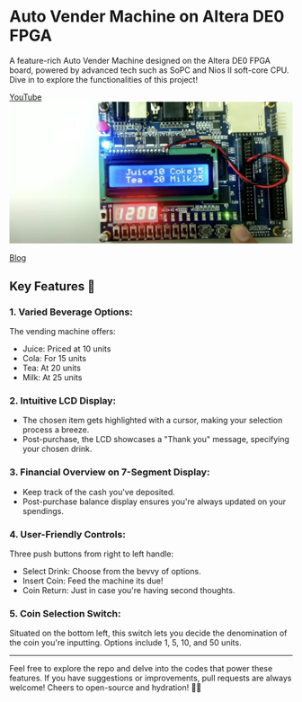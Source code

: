 # Auto Vender Machine on Altera DE0 FPGA
A feature-rich Auto Vender Machine designed on the Altera DE0 FPGA board, powered by advanced tech such as SoPC and Nios II soft-core CPU. Dive in to explore the functionalities of this project!

[YouTube](https://youtu.be/l_LxecHCjfI)
[![youtube](./doc/auto_vender_machine.webp)](https://youtu.be/l_LxecHCjfI)

[Blog](https://about.armcortex.cc/post/fpga-auto-vender-machine/)

## Key Features 🚀
### 1. Varied Beverage Options:
The vending machine offers:
 - Juice: Priced at 10 units
 - Cola: For 15 units
 - Tea: At 20 units
 - Milk: At 25 units

### 2. Intuitive LCD Display:
 - The chosen item gets highlighted with a cursor, making your selection process a breeze.
 - Post-purchase, the LCD showcases a "Thank you" message, specifying your chosen drink.

### 3. Financial Overview on 7-Segment Display:
 - Keep track of the cash you've deposited.
 - Post-purchase balance display ensures you're always updated on your spendings.

### 4. User-Friendly Controls:
Three push buttons from right to left handle:
 - Select Drink: Choose from the bevvy of options.
 - Insert Coin: Feed the machine its due!
 - Coin Return: Just in case you're having second thoughts.

### 5. Coin Selection Switch:
Situated on the bottom left, this switch lets you decide the denomination of the coin you're inputting. Options include 1, 5, 10, and 50 units.

---
Feel free to explore the repo and delve into the codes that power these features. If you have suggestions or improvements, pull requests are always welcome! Cheers to open-source and hydration! 🥂🔧